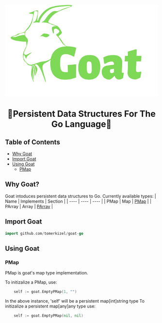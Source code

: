 <div align="center">
  <img src="./Goat-logo.png" alt="Goat" title="Goat" height="300px" />
</div>

<div align="center">

# :goat:Persistent Data Structures For The Go Language:goat:

</div>

## Table of Contents
 - [Why Goat](#why-goat)
 - [Import Goat](#import-goat)
 - [Using Goat](#using-goat)
    - [PMap](#pmap)

## Why Goat?
Goat intoduces persistent data structures to Go.
Currently available types:
| Name | Implements | Section |
| ---- | ---- | ---- |
| PMap | Map | [PMap](#pmap) |
| PArray | Array | [PArray](#parray) | 

## Import Goat

```go
import github.com/tomerkizel/goat-go
```

## Using Goat

### PMap

PMap is goat's map type implementation.

To initizalize a PMap, use:

```go
	self := goat.EmptyPMap(1, "")
```

In the above instance, 'self' will be a persistent map[int]string type
To initizalize a persistent map[any]any type use:

```go
	self := goat.EmptyPMap(nil, nil)
```